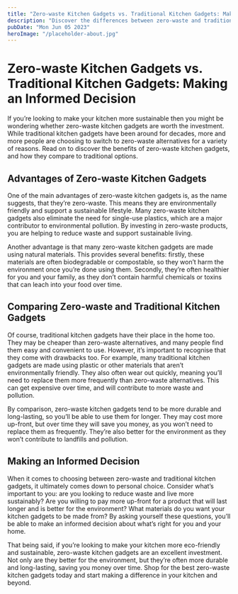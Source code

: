 ```yaml
---
title: "Zero-waste Kitchen Gadgets vs. Traditional Kitchen Gadgets: Making an Informed Decision"
description: "Discover the differences between zero-waste and traditional kitchen gadgets and make an informed decision for your sustainable lifestyle. Shop for the best zero-waste kitchen gadgets today."
pubDate: "Mon Jun 05 2023"
heroImage: "/placeholder-about.jpg"
---
```


# Zero-waste Kitchen Gadgets vs. Traditional Kitchen Gadgets: Making an Informed Decision

If you’re looking to make your kitchen more sustainable then you might be wondering whether zero-waste kitchen gadgets are worth the investment. While traditional kitchen gadgets have been around for decades, more and more people are choosing to switch to zero-waste alternatives for a variety of reasons. Read on to discover the benefits of zero-waste kitchen gadgets, and how they compare to traditional options.

## Advantages of Zero-waste Kitchen Gadgets

One of the main advantages of zero-waste kitchen gadgets is, as the name suggests, that they’re zero-waste. This means they are environmentally friendly and support a sustainable lifestyle. Many zero-waste kitchen gadgets also eliminate the need for single-use plastics, which are a major contributor to environmental pollution. By investing in zero-waste products, you are helping to reduce waste and support sustainable living.

Another advantage is that many zero-waste kitchen gadgets are made using natural materials. This provides several benefits: firstly, these materials are often biodegradable or compostable, so they won’t harm the environment once you’re done using them. Secondly, they’re often healthier for you and your family, as they don’t contain harmful chemicals or toxins that can leach into your food over time.

## Comparing Zero-waste and Traditional Kitchen Gadgets

Of course, traditional kitchen gadgets have their place in the home too. They may be cheaper than zero-waste alternatives, and many people find them easy and convenient to use. However, it’s important to recognise that they come with drawbacks too. For example, many traditional kitchen gadgets are made using plastic or other materials that aren’t environmentally friendly. They also often wear out quickly, meaning you’ll need to replace them more frequently than zero-waste alternatives. This can get expensive over time, and will contribute to more waste and pollution.

By comparison, zero-waste kitchen gadgets tend to be more durable and long-lasting, so you’ll be able to use them for longer. They may cost more up-front, but over time they will save you money, as you won’t need to replace them as frequently. They’re also better for the environment as they won’t contribute to landfills and pollution.

## Making an Informed Decision

When it comes to choosing between zero-waste and traditional kitchen gadgets, it ultimately comes down to personal choice. Consider what’s important to you: are you looking to reduce waste and live more sustainably? Are you willing to pay more up-front for a product that will last longer and is better for the environment? What materials do you want your kitchen gadgets to be made from? By asking yourself these questions, you’ll be able to make an informed decision about what’s right for you and your home.

That being said, if you’re looking to make your kitchen more eco-friendly and sustainable, zero-waste kitchen gadgets are an excellent investment. Not only are they better for the environment, but they’re often more durable and long-lasting, saving you money over time. Shop for the best zero-waste kitchen gadgets today and start making a difference in your kitchen and beyond.